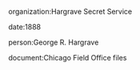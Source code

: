 organization:Hargrave Secret Service

date:1888

person:George R. Hargrave

document:Chicago Field Office files

